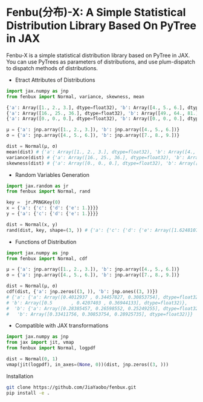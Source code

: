 # Fenbu(分布)-X: A Simple Statistical Distribution Library Based On PyTree in JAX

Fenbu-X is a simple statistical distribution library based on PyTree in JAX. You can use PyTrees as parameters of distributions, and use plum-dispatch to dispatch methods of distributions.

* Etract Attributes of Distributions

```python
import jax.numpy as jnp
from fenbux import Normal, variance, skewness, mean

{'a': Array([1., 2., 3.], dtype=float32), 'b': Array([4., 5., 6.], dtype=float32)}
{'a': Array([16., 25., 36.], dtype=float32), 'b': Array([49., 64., 81.], dtype=float32)}
{'a': Array([0., 0., 0.], dtype=float32), 'b': Array([0., 0., 0.], dtype=float32)}

μ = {'a': jnp.array([1., 2., 3.]), 'b': jnp.array([4., 5., 6.])} 
σ = {'a': jnp.array([4., 5., 6.]), 'b': jnp.array([7., 8., 9.])}

dist = Normal(μ, σ)
mean(dist) # {'a': Array([1., 2., 3.], dtype=float32), 'b': Array([4., 5., 6.], dtype=float32)}
variance(dist) # {'a': Array([16., 25., 36.], dtype=float32), 'b': Array([49., 64., 81.], dtype=float32)}
skewness(dist) # {'a': Array([0., 0., 0.], dtype=float32), 'b': Array([0., 0., 0.], dtype=float32)}
```

* Random Variables Generation

```python
import jax.random as jr
from fenbux import Normal, rand

key =  jr.PRNGKey(0)
x = {'a': {'c': {'d': {'e': 1.}}}}
y = {'a': {'c': {'d': {'e': 1.}}}}

dist = Normal(x, y)
rand(dist, key, shape=(3, )) # {'a': {'c': {'d': {'e': Array([1.6248107 , 0.69599575, 0.10169095], dtype=float32)}}}}
```

* Functions of Distribution

```python
import jax.numpy as jnp
from fenbux import Normal, cdf

μ = {'a': jnp.array([1., 2., 3.]), 'b': jnp.array([4., 5., 6.])}
σ = {'a': jnp.array([4., 5., 6.]), 'b': jnp.array([7., 8., 9.])}

dist = Normal(μ, σ)
cdf(dist, {'a': jnp.zeros((3, )), 'b': jnp.ones((3, ))})
# {'a': {'a': Array([0.4012937 , 0.34457827, 0.30853754], dtype=float32),
# 'b': Array([0.5       , 0.4207403 , 0.36944133], dtype=float32)},
#  'b': {'a': Array([0.28385457, 0.26598552, 0.25249255], dtype=float32),
#   'b': Array([0.33411756, 0.30853754, 0.28925735], dtype=float32)}}
```

* Compatible with JAX transformations

```python
import jax.numpy as jnp
from jax import jit, vmap
from fenbux import Normal, logpdf

dist = Normal(0, 1)
vmap(jit(logpdf), in_axes=(None, 0))(dist, jnp.zeros((3, )))
```

Installation

```bash
git clone https://github.com/JiaYaobo/fenbux.git
pip install -e .
```